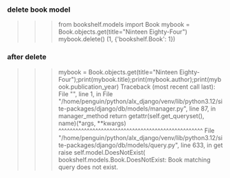 ### delete book model
>>>from bookshelf.models import Book
>>> mybook = Book.objects.get(title="Ninteen Eighty-Four")
>>> mybook.delete()
(1, {'bookshelf.Book': 1})


### after delete
>>> mybook = Book.objects.get(title="Ninteen Eighty-Four");print(mybook.title);print(mybook.author);print(mybook.publication_year)
Traceback (most recent call last):
  File "<console>", line 1, in <module>
  File "/home/penguin/python/alx_django/venv/lib/python3.12/site-packages/django/db/models/manager.py", line 87, in manager_method
    return getattr(self.get_queryset(), name)(*args, **kwargs)
           ^^^^^^^^^^^^^^^^^^^^^^^^^^^^^^^^^^^^^^^^^^^^^^^^^^^
  File "/home/penguin/python/alx_django/venv/lib/python3.12/site-packages/django/db/models/query.py", line 633, in get
    raise self.model.DoesNotExist(
bookshelf.models.Book.DoesNotExist: Book matching query does not exist.
>>> 